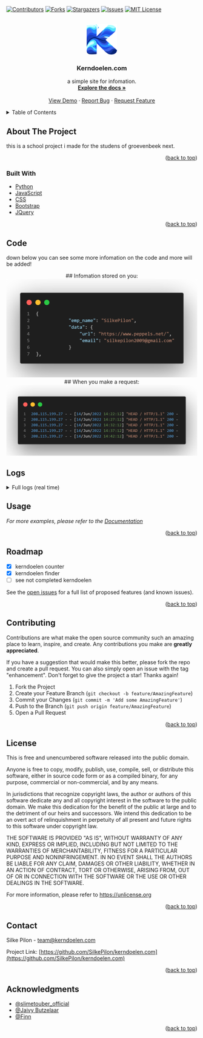 <div id="top"></div>



<!-- PROJECT SHIELDS -->
[![Contributors][contributors-shield]][contributors-url]
[![Forks][forks-shield]][forks-url]
[![Stargazers][stars-shield]][stars-url]
[![Issues][issues-shield]][issues-url]
[![MIT License][license-shield]][license-url]



<!-- PROJECT LOGO -->
<br />
<div align="center">
  <a href="https://github.com/SilkePilon/kerndoelen.com/">
    <img src="https://github.com/SilkePilon/kerndoelen.com/blob/master/logo.png" alt="Logo" width="80" height="80">
  </a>

<h3 align="center">Kerndoelen.com</h3>

  <p align="center">
    a simple site for infomation.
    <br />
    <a href="https://github.com/SilkePilon/kerndoelen.com"><strong>Explore the docs »</strong></a>
    <br />
    <br />
    <a href="https://github.com/SilkePilon/kerndoelen.com">View Demo</a>
    ·
    <a href="https://github.com/SilkePilon/kerndoelen.com/issues">Report Bug</a>
    ·
    <a href="https://github.com/SilkePilon/kerndoelen.com/issues">Request Feature</a>
  </p>
</div>



<!-- TABLE OF CONTENTS -->
<details>
  <summary>Table of Contents</summary>
  <ol>
    <li>
      <a href="#about-the-project">About The Project</a>
      <ul>
        <li><a href="#built-with">Built With</a></li>
      </ul>
    </li>
    </li>
    <li><a href="#roadmap">Roadmap</a></li>
    <li><a href="#contributing">Contributing</a></li>
    <li><a href="#license">License</a></li>
    <li><a href="#contact">Contact</a></li>
    <li><a href="#acknowledgments">Acknowledgments</a></li>
  </ol>
</details>



<!-- ABOUT THE PROJECT -->
## About The Project



this is a school project i made for the studens of groevenbeek next.

<p align="right">(<a href="#top">back to top</a>)</p>



### Built With

* [Python](https://www.python.org/)
* [JavaScript](ttps://reactjs.org/)
* [CSS](https://vuejs.org)
* [Bootstrap](https://getbootstrap.com)
* [JQuery](https://jquery.com)

<p align="right">(<a href="#top">back to top</a>)</p>



<!-- GETTING STARTED -->
## Code

down below you can see some more infomation on the code and more will be added!


<div align="center">
  ## Infomation stored on you:
  <a href="https://github.com/SilkePilon/kerndoelen.com/">
    <img src="https://github.com/SilkePilon/kerndoelen.com/blob/master/datastored.png" alt="Logo">
  </a>
  ## When you make a request:
  <a href="https://github.com/SilkePilon/kerndoelen.com/">
    <img src="https://github.com/SilkePilon/kerndoelen.com/blob/master/dataonreq.png" alt="Logo">
  </a>
</div>

## Logs
<details>
	<summary>Full logs (real time)</summary>
	<br>


``` * Serving Flask app server (lazy loading)\n
  * Environment: production\n
    WARNING: This is a development server. Do not use it in a production deployment.\n
    Use a production WSGI server instead.\n
  * Debug mode: on\n
  * Running on i hide my ip (Press CTRL+C to quit)\n
  * Restarting with stat\n
  * Debugger is active!\n
  * Debugger PIN: 986-651-558\n
 208.115.199.27 - - 20/Jun/2022 07:33:24 HEAD / HTTP/1.1 200 -\n
 192.241.212.247 - - 20/Jun/2022 07:34:23 GET /manager/html HTTP/1.1 500 -\n
 Traceback (most recent call last):\n
   File /usr/local/lib/python3.8/dist-packages/flask/app.py
 line 2095
 in __call__\n
     return self.wsgi_app(environ
 start_response)\n
   File /usr/local/lib/python3.8/dist-packages/flask/app.py
 line 2080
 in wsgi_app\n
     response = self.handle_exception(e)\n
   File /usr/local/lib/python3.8/dist-packages/flask/app.py
 line 2077
 in wsgi_app\n
     response = self.full_dispatch_request()\n
   File /usr/local/lib/python3.8/dist-packages/flask/app.py
 line 1525
 in full_dispatch_request\n
     rv = self.handle_user_exception(e)\n
   File /usr/local/lib/python3.8/dist-packages/flask/app.py
 line 1523
 in full_dispatch_request\n
     rv = self.dispatch_request()\n
   File /usr/local/lib/python3.8/dist-packages/flask/app.py
 line 1509
 in dispatch_request\n
     return self.ensure_sync(self.view_functionsrule.endpoint)(**req.view_args)\n
   File /root/server/school/server.py
 line 817
 in hello\n
     my_file = open(fkerndoelen/{niveaw}-Aardrijkskunde.txt
 r)\n
 FileNotFoundError: Errno 2 No such file or directory: kerndoelen/manager-Aardrijkskunde.txt\n
 2.57.171.26 - - 20/Jun/2022 07:37:00 GET /account.exe HTTP/1.1 404 -\n
 185.183.157.127 - - 20/Jun/2022 07:37:21 GET /met_https_reverse.exe HTTP/1.1 404 -\n
 194.186.142.238 - - 20/Jun/2022 07:38:08 GET /xD.exe HTTP/1.1 404 -\n
 208.115.199.27 - - 20/Jun/2022 07:38:24 HEAD / HTTP/1.1 200 -\n
 208.115.199.27 - - 20/Jun/2022 07:43:24 HEAD / HTTP/1.1 200 -\n
 185.7.214.104 - - 20/Jun/2022 07:44:49 POST /Autodiscover/Autodiscover.xml HTTP/1.1 405 -\n
 208.115.199.27 - - 20/Jun/2022 07:48:24 HEAD / HTTP/1.1 200 -\n
 208.115.199.27 - - 20/Jun/2022 07:53:24 HEAD / HTTP/1.1 200 -\n
 208.115.199.27 - - 20/Jun/2022 07:58:24 HEAD / HTTP/1.1 200 -\n
 208.115.199.27 - - 20/Jun/2022 08:03:24 HEAD / HTTP/1.1 200 -\n
 185.7.214.104 - - 20/Jun/2022 08:07:25 GET /_ignition/execute-solution HTTP/1.1 500 -\n
 Traceback (most recent call last):\n
   File /usr/local/lib/python3.8/dist-packages/flask/app.py
 line 2095
 in __call__\n
     return self.wsgi_app(environ
 start_response)\n
   File /usr/local/lib/python3.8/dist-packages/flask/app.py
 line 2080
 in wsgi_app\n
     response = self.handle_exception(e)\n
   File /usr/local/lib/python3.8/dist-packages/flask/app.py
 line 2077
 in wsgi_app\n
     response = self.full_dispatch_request()\n
   File /usr/local/lib/python3.8/dist-packages/flask/app.py
 line 1525
 in full_dispatch_request\n
     rv = self.handle_user_exception(e)\n
   File /usr/local/lib/python3.8/dist-packages/flask/app.py
 line 1523
 in full_dispatch_request\n
     rv = self.dispatch_request()\n
   File /usr/local/lib/python3.8/dist-packages/flask/app.py
 line 1509
 in dispatch_request\n
     return self.ensure_sync(self.view_functionsrule.endpoint)(**req.view_args)\n
   File /root/server/school/server.py
 line 817
 in hello\n
     my_file = open(fkerndoelen/{niveaw}-Aardrijkskunde.txt
 r)\n
 FileNotFoundError: Errno 2 No such file or directory: kerndoelen/_ignition-Aardrijkskunde.txt\n
 208.115.199.27 - - 20/Jun/2022 08:08:24 HEAD / HTTP/1.1 200 -\n
 208.115.199.27 - - 20/Jun/2022 08:13:24 HEAD / HTTP/1.1 200 -\n
 104.217.249.182 - - 20/Jun/2022 08:15:15 GET / HTTP/1.1 200 -\n
 208.115.199.27 - - 20/Jun/2022 08:18:24 HEAD / HTTP/1.1 200 -\n
 208.115.199.27 - - 20/Jun/2022 08:23:24 HEAD / HTTP/1.1 200 -\n
 208.115.199.27 - - 20/Jun/2022 08:28:25 HEAD / HTTP/1.1 200 -\n
 208.115.199.27 - - 20/Jun/2022 08:33:24 HEAD / HTTP/1.1 200 -\n
 208.115.199.27 - - 20/Jun/2022 08:38:24 HEAD / HTTP/1.1 200 -\n
 51.15.242.142 - - 20/Jun/2022 08:40:18 GET /PEVN_twF HTTP/1.1 404 -\n
 208.115.199.27 - - 20/Jun/2022 08:43:24 HEAD / HTTP/1.1 200 -\n
 71.6.232.2 - - 20/Jun/2022 08:45:22 GET / HTTP/1.1 200 -\n
 208.115.199.27 - - 20/Jun/2022 08:48:24 HEAD / HTTP/1.1 200 -\n
 208.115.199.27 - - 20/Jun/2022 08:53:24 HEAD / HTTP/1.1 200 -\n
 208.115.199.27 - - 20/Jun/2022 08:58:24 HEAD / HTTP/1.1 200 -\n
 95.137.251.11 - - 20/Jun/2022 09:03:14 GET / HTTP/1.0 200 -\n
 208.115.199.27 - - 20/Jun/2022 09:03:24 HEAD / HTTP/1.1 200 -\n
 208.115.199.27 - - 20/Jun/2022 09:08:24 HEAD / HTTP/1.1 200 -\n
 185.220.101.166 - - 20/Jun/2022 09:11:22 GET /account.exe HTTP/1.1 404 -\n
 154.6.25.169 - - 20/Jun/2022 09:11:45 GET /met_https_reverse.exe HTTP/1.1 404 -\n
 185.220.101.41 - - 20/Jun/2022 09:12:45 GET /xD.exe HTTP/1.1 404 -\n
 208.115.199.27 - - 20/Jun/2022 09:13:24 HEAD / HTTP/1.1 200 -\n
 185.21.216.169 - - 20/Jun/2022 09:18:09 GET / HTTP/1.1 200 -\n
 162.158.233.44 - - 20/Jun/2022 09:18:13 GET / HTTP/1.1 200 -\n
 162.158.233.110 - - 20/Jun/2022 09:18:13 GET /static/kerndoelen.jpg HTTP/1.1 200 -\n
 162.158.233.34 - - 20/Jun/2022 09:18:14 GET /static/bg.mp4 HTTP/1.1 200 -\n
 162.158.233.34 - - 20/Jun/2022 09:18:15 GET /static/bg.mp4 HTTP/1.1 206 -\n
 162.158.233.34 - - 20/Jun/2022 09:18:15 GET /static/bg.mp4 HTTP/1.1 206 -\n
 162.158.233.34 - - 20/Jun/2022 09:18:16 GET /static/bg.mp4 HTTP/1.1 200 -\n
 162.158.233.42 - - 20/Jun/2022 09:18:20 GET /upload HTTP/1.1 200 -\n
 162.158.233.76 - - 20/Jun/2022 09:18:21 GET /static/logo.png HTTP/1.1 200 -\n
 172.71.90.23 - - 20/Jun/2022 09:18:21 GET /static/logo2.png HTTP/1.1 200 -\n
 162.158.233.34 - - 20/Jun/2022 09:18:21 GET /static/bg.mp4 HTTP/1.1 206 -\n
 162.158.233.34 - - 20/Jun/2022 09:18:21 GET /static/bg.mp4 HTTP/1.1 200 -\n
 162.158.233.34 - - 20/Jun/2022 09:18:21 GET /static/bg.mp4 HTTP/1.1 206 -\n
 162.158.233.34 - - 20/Jun/2022 09:18:22 GET /static/bg.mp4 HTTP/1.1 200 -\n
 162.158.233.42 - - 20/Jun/2022 09:18:24 GET /kern/SilkePilon HTTP/1.1 200 -\n
 162.158.233.34 - - 20/Jun/2022 09:18:24 GET /static/bg.mp4 HTTP/1.1 206 -\n
 208.115.199.27 - - 20/Jun/2022 09:18:24 HEAD / HTTP/1.1 200 -\n
 162.158.233.34 - - 20/Jun/2022 09:18:24 GET /static/bg.mp4 HTTP/1.1 200 -\n
 162.158.233.34 - - 20/Jun/2022 09:18:25 GET /static/bg.mp4 HTTP/1.1 206 -\n
 162.158.233.34 - - 20/Jun/2022 09:18:25 GET /static/bg.mp4 HTTP/1.1 200 -\n
 162.158.233.106 - - 20/Jun/2022 09:18:30 GET /update/SilkePilon HTTP/1.1 302 -\n
 162.158.233.104 - - 20/Jun/2022 09:18:30 GET /kern/SilkePilon HTTP/1.1 200 -\n
 162.158.233.34 - - 20/Jun/2022 09:18:31 GET /static/bg.mp4 HTTP/1.1 206 -\n
 162.158.233.34 - - 20/Jun/2022 09:18:31 GET /static/bg.mp4 HTTP/1.1 200 -\n
 162.158.233.34 - - 20/Jun/2022 09:18:31 GET /static/bg.mp4 HTTP/1.1 206 -\n
 162.158.233.34 - - 20/Jun/2022 09:18:31 GET /static/bg.mp4 HTTP/1.1 200 -\n
 162.158.233.34 - - 20/Jun/2022 09:18:36 GET /static/bg.mp4 HTTP/1.1 206 -\n
 162.158.233.104 - - 20/Jun/2022 09:18:36 GET / HTTP/1.1 200 -\n
 162.158.233.34 - - 20/Jun/2022 09:18:37 GET /static/bg.mp4 HTTP/1.1 200 -\n
 162.158.233.34 - - 20/Jun/2022 09:18:37 GET /static/bg.mp4 HTTP/1.1 206 -\n
 162.158.233.34 - - 20/Jun/2022 09:18:37 GET /static/bg.mp4 HTTP/1.1 206 -\n
 162.158.233.34 - - 20/Jun/2022 09:18:37 GET /static/bg.mp4 HTTP/1.1 200 -\n
 185.7.214.104 - - 20/Jun/2022 09:20:32 GET / HTTP/1.1 200 -\n
 208.115.199.27 - - 20/Jun/2022 09:23:24 HEAD / HTTP/1.1 200 -\n
 208.115.199.27 - - 20/Jun/2022 09:28:24 HEAD / HTTP/1.1 200 -\n
 208.115.199.27 - - 20/Jun/2022 09:33:24 HEAD / HTTP/1.1 200 -\n
 208.115.199.27 - - 20/Jun/2022 09:38:24 HEAD / HTTP/1.1 200 -\n
 185.168.174.195 - - 20/Jun/2022 09:40:55 GET / HTTP/1.1 200 -\n
 208.115.199.27 - - 20/Jun/2022 09:43:24 HEAD / HTTP/1.1 200 -\n
 162.158.233.34 - - 20/Jun/2022 09:44:02 GET /static/bg.mp4 HTTP/1.1 206 -\n
 162.158.233.34 - - 20/Jun/2022 09:44:02 GET /static/bg.mp4 HTTP/1.1 206 -\n
 162.158.233.34 - - 20/Jun/2022 09:44:02 GET /static/bg.mp4 HTTP/1.1 200 -\n
 162.158.233.34 - - 20/Jun/2022 09:44:04 GET /static/bg.mp4 HTTP/1.1 206 -\n
 162.158.233.34 - - 20/Jun/2022 09:44:06 GET /static/bg.mp4 HTTP/1.1 200 -\n
 162.158.233.34 - - 20/Jun/2022 09:44:08 GET /static/bg.mp4 HTTP/1.1 206 -\n
 162.158.233.34 - - 20/Jun/2022 09:44:11 GET /static/bg.mp4 HTTP/1.1 200 -\n
 208.115.199.27 - - 20/Jun/2022 09:48:24 HEAD / HTTP/1.1 200 -\n
 208.115.199.27 - - 20/Jun/2022 09:53:24 HEAD / HTTP/1.1 200 -\n
 185.7.214.104 - - 20/Jun/2022 09:56:51 POST /cgi-bin/../../../../bin/sh HTTP/1.1 404 -\n
 208.115.199.27 - - 20/Jun/2022 09:58:24 HEAD / HTTP/1.1 200 -\n
 208.115.199.27 - - 20/Jun/2022 10:03:24 HEAD / HTTP/1.1 200 -\n
 208.115.199.27 - - 20/Jun/2022 10:08:24 HEAD / HTTP/1.1 200 -\n
 185.7.214.104 - - 20/Jun/2022 10:11:33 GET / HTTP/1.1 200 -\n
 208.115.199.27 - - 20/Jun/2022 10:13:24 HEAD / HTTP/1.1 200 -\n
 208.115.199.27 - - 20/Jun/2022 10:18:24 HEAD / HTTP/1.1 200 -\n
 208.115.199.27 - - 20/Jun/2022 10:23:24 HEAD / HTTP/1.1 200 -\n
 74.82.47.2 - - 20/Jun/2022 10:24:36 GET / HTTP/1.1 200 -\n
 208.115.199.27 - - 20/Jun/2022 10:28:24 HEAD / HTTP/1.1 200 -\n
 208.115.199.27 - - 20/Jun/2022 10:33:24 HEAD / HTTP/1.1 200 -\n
 208.115.199.27 - - 20/Jun/2022 10:38:24 HEAD / HTTP/1.1 200 -\n
 172.71.94.180 - - 20/Jun/2022 10:41:45 GET /static/bg.mp4 HTTP/1.1 200 -\n
 172.71.94.180 - - 20/Jun/2022 10:41:47 GET /static/bg.mp4 HTTP/1.1 206 -\n
 172.71.94.180 - - 20/Jun/2022 10:41:47 GET /static/bg.mp4 HTTP/1.1 200 -\n
 172.71.94.180 - - 20/Jun/2022 10:41:48 GET /static/bg.mp4 HTTP/1.1 206 -\n
 172.71.94.180 - - 20/Jun/2022 10:41:48 GET /static/bg.mp4 HTTP/1.1 200 -\n
 172.71.94.180 - - 20/Jun/2022 10:41:48 GET /static/bg.mp4 HTTP/1.1 206 -\n
 172.71.94.180 - - 20/Jun/2022 10:41:48 GET /static/bg.mp4 HTTP/1.1 200 -\n
 172.71.94.180 - - 20/Jun/2022 10:41:49 GET /static/bg.mp4 HTTP/1.1 206 -\n
 172.71.94.180 - - 20/Jun/2022 10:41:49 GET /static/bg.mp4 HTTP/1.1 200 -\n
 172.71.94.180 - - 20/Jun/2022 10:41:50 GET /static/bg.mp4 HTTP/1.1 206 -\n
 172.71.94.180 - - 20/Jun/2022 10:41:50 GET /static/bg.mp4 HTTP/1.1 200 -\n
 172.71.94.180 - - 20/Jun/2022 10:41:51 GET /static/bg.mp4 HTTP/1.1 206 -\n
 172.71.94.180 - - 20/Jun/2022 10:41:51 GET /static/bg.mp4 HTTP/1.1 200 -\n
 172.71.94.180 - - 20/Jun/2022 10:41:57 GET /static/bg.mp4 HTTP/1.1 206 -\n
 172.71.94.180 - - 20/Jun/2022 10:41:57 GET /static/bg.mp4 HTTP/1.1 200 -\n
 172.71.94.180 - - 20/Jun/2022 10:41:58 GET /static/bg.mp4 HTTP/1.1 206 -\n
 172.71.94.180 - - 20/Jun/2022 10:41:58 GET /static/bg.mp4 HTTP/1.1 200 -\n
 172.71.94.180 - - 20/Jun/2022 10:41:59 GET /static/bg.mp4 HTTP/1.1 206 -\n
 172.71.94.180 - - 20/Jun/2022 10:41:59 GET /static/bg.mp4 HTTP/1.1 200 -\n
 172.71.94.180 - - 20/Jun/2022 10:42:00 GET /static/bg.mp4 HTTP/1.1 206 -\n
 172.71.94.180 - - 20/Jun/2022 10:42:02 GET /static/bg.mp4 HTTP/1.1 200 -\n
 172.71.94.180 - - 20/Jun/2022 10:42:03 GET /static/bg.mp4 HTTP/1.1 206 -\n
 172.71.94.180 - - 20/Jun/2022 10:42:03 GET /static/bg.mp4 HTTP/1.1 200 -\n
 172.71.94.180 - - 20/Jun/2022 10:42:05 GET /static/bg.mp4 HTTP/1.1 206 -\n
 172.71.94.180 - - 20/Jun/2022 10:42:05 GET /static/bg.mp4 HTTP/1.1 200 -\n
 172.71.94.180 - - 20/Jun/2022 10:42:06 GET /static/bg.mp4 HTTP/1.1 206 -\n
 172.71.94.180 - - 20/Jun/2022 10:42:07 GET /static/bg.mp4 HTTP/1.1 200 -\n
 172.71.94.180 - - 20/Jun/2022 10:42:09 GET /static/bg.mp4 HTTP/1.1 206 -\n
 172.71.94.180 - - 20/Jun/2022 10:42:11 GET /static/bg.mp4 HTTP/1.1 200 -\n
 172.71.94.180 - - 20/Jun/2022 10:42:13 GET /static/bg.mp4 HTTP/1.1 206 -\n
 172.71.94.180 - - 20/Jun/2022 10:42:13 GET /static/bg.mp4 HTTP/1.1 200 -\n
 172.71.94.180 - - 20/Jun/2022 10:42:13 GET /static/bg.mp4 HTTP/1.1 206 -\n
 172.71.94.180 - - 20/Jun/2022 10:42:14 GET /static/bg.mp4 HTTP/1.1 200 -\n
 172.71.94.180 - - 20/Jun/2022 10:42:15 GET /static/bg.mp4 HTTP/1.1 206 -\n
 172.71.94.180 - - 20/Jun/2022 10:42:15 GET /static/bg.mp4 HTTP/1.1 200 -\n
 172.71.94.180 - - 20/Jun/2022 10:42:17 GET /static/bg.mp4 HTTP/1.1 206 -\n
 172.71.94.180 - - 20/Jun/2022 10:42:18 GET /static/bg.mp4 HTTP/1.1 200 -\n
 172.71.94.180 - - 20/Jun/2022 10:42:19 GET /static/bg.mp4 HTTP/1.1 206 -\n
 172.71.94.180 - - 20/Jun/2022 10:42:20 GET /static/bg.mp4 HTTP/1.1 200 -\n
 172.71.94.180 - - 20/Jun/2022 10:42:22 GET /static/bg.mp4 HTTP/1.1 206 -\n
 172.71.94.180 - - 20/Jun/2022 10:42:22 GET /static/bg.mp4 HTTP/1.1 200 -\n
 172.71.94.180 - - 20/Jun/2022 10:42:23 GET /static/bg.mp4 HTTP/1.1 206 -\n
 172.71.94.180 - - 20/Jun/2022 10:42:24 GET /static/bg.mp4 HTTP/1.1 200 -\n
 172.71.94.180 - - 20/Jun/2022 10:42:26 GET /static/bg.mp4 HTTP/1.1 206 -\n
 172.71.94.180 - - 20/Jun/2022 10:42:26 GET /static/bg.mp4 HTTP/1.1 200 -\n
 172.71.94.180 - - 20/Jun/2022 10:42:27 GET /static/bg.mp4 HTTP/1.1 206 -\n
 172.71.94.180 - - 20/Jun/2022 10:42:27 GET /static/bg.mp4 HTTP/1.1 200 -\n
 172.71.94.180 - - 20/Jun/2022 10:42:29 GET /static/bg.mp4 HTTP/1.1 206 -\n
 172.71.94.180 - - 20/Jun/2022 10:42:30 GET /static/bg.mp4 HTTP/1.1 200 -\n
 172.71.94.180 - - 20/Jun/2022 10:42:31 GET /static/bg.mp4 HTTP/1.1 206 -\n
 172.71.94.180 - - 20/Jun/2022 10:42:31 GET /static/bg.mp4 HTTP/1.1 200 -\n
 172.71.94.180 - - 20/Jun/2022 10:42:34 GET /static/bg.mp4 HTTP/1.1 206 -\n
 172.71.94.180 - - 20/Jun/2022 10:42:34 GET /static/bg.mp4 HTTP/1.1 200 -\n
 172.71.94.180 - - 20/Jun/2022 10:42:35 GET /static/bg.mp4 HTTP/1.1 206 -\n
 172.71.94.180 - - 20/Jun/2022 10:42:39 GET /static/bg.mp4 HTTP/1.1 200 -\n
 208.115.199.27 - - 20/Jun/2022 10:43:24 HEAD / HTTP/1.1 200 -\n
 208.115.199.27 - - 20/Jun/2022 10:48:24 HEAD / HTTP/1.1 200 -\n
 104.217.249.182 - - 20/Jun/2022 10:48:33 GET / HTTP/1.1 200 -\n
 208.115.199.27 - - 20/Jun/2022 10:53:24 HEAD / HTTP/1.1 200 -\n
 166.70.207.2 - - 20/Jun/2022 10:58:17 GET /account.exe HTTP/1.1 404 -\n
 208.115.199.27 - - 20/Jun/2022 10:58:24 HEAD / HTTP/1.1 200 -\n
 185.220.101.160 - - 20/Jun/2022 10:58:44 GET /met_https_reverse.exe HTTP/1.1 404 -\n
 195.206.105.217 - - 20/Jun/2022 10:59:47 GET /xD.exe HTTP/1.1 404 -\n
 208.115.199.27 - - 20/Jun/2022 11:03:24 HEAD / HTTP/1.1 200 -\n
 208.115.199.27 - - 20/Jun/2022 11:08:24 HEAD / HTTP/1.1 200 -\n
 185.7.214.104 - - 20/Jun/2022 11:09:14 GET /actuator/gateway/routes HTTP/1.1 404 -\n
 162.158.233.34 - - 20/Jun/2022 11:09:33 GET /static/bg.mp4 HTTP/1.1 206 -\n
 162.158.233.34 - - 20/Jun/2022 11:09:42 GET /static/bg.mp4 HTTP/1.1 200 -\n
 162.158.233.34 - - 20/Jun/2022 11:09:42 GET /static/bg.mp4 HTTP/1.1 206 -\n
 162.158.233.34 - - 20/Jun/2022 11:09:43 GET /static/bg.mp4 HTTP/1.1 200 -\n
 162.158.233.34 - - 20/Jun/2022 11:09:45 GET /static/bg.mp4 HTTP/1.1 206 -\n
 194.28.112.135 - - 20/Jun/2022 11:11:15 GET /.git/config HTTP/1.1 500 -\n
 Traceback (most recent call last):\n
   File /usr/local/lib/python3.8/dist-packages/flask/app.py
 line 2095
 in __call__\n
     return self.wsgi_app(environ
 start_response)\n
   File /usr/local/lib/python3.8/dist-packages/flask/app.py
 line 2080
 in wsgi_app\n
     response = self.handle_exception(e)\n
   File /usr/local/lib/python3.8/dist-packages/flask/app.py
 line 2077
 in wsgi_app\n
     response = self.full_dispatch_request()\n
   File /usr/local/lib/python3.8/dist-packages/flask/app.py
 line 1525
 in full_dispatch_request\n
     rv = self.handle_user_exception(e)\n
   File /usr/local/lib/python3.8/dist-packages/flask/app.py
 line 1523
 in full_dispatch_request\n
     rv = self.dispatch_request()\n
   File /usr/local/lib/python3.8/dist-packages/flask/app.py
 line 1509
 in dispatch_request\n
     return self.ensure_sync(self.view_functionsrule.endpoint)(**req.view_args)\n
   File /root/server/school/server.py
 line 817
 in hello\n
     my_file = open(fkerndoelen/{niveaw}-Aardrijkskunde.txt
 r)\n
 FileNotFoundError: Errno 2 No such file or directory: kerndoelen/.git-Aardrijkskunde.txt\n
 208.115.199.27 - - 20/Jun/2022 11:13:24 HEAD / HTTP/1.1 200 -\n
 172.71.94.180 - - 20/Jun/2022 11:13:27 GET /static/bg.mp4 HTTP/1.1 206 -\n
 172.71.94.180 - - 20/Jun/2022 11:13:27 GET /static/bg.mp4 HTTP/1.1 206 -\n
 172.71.94.180 - - 20/Jun/2022 11:13:27 GET /static/bg.mp4 HTTP/1.1 200 -\n
 172.71.102.144 - - 20/Jun/2022 11:14:07 GET /static/bg.mp4 HTTP/1.1 200 -\n
 172.71.102.144 - - 20/Jun/2022 11:14:07 GET /static/bg.mp4 HTTP/1.1 206 -\n
 172.71.102.144 - - 20/Jun/2022 11:14:07 GET /static/bg.mp4 HTTP/1.1 200 -\n
 172.71.102.144 - - 20/Jun/2022 11:14:08 GET /static/bg.mp4 HTTP/1.1 206 -\n
 208.115.199.27 - - 20/Jun/2022 11:18:24 HEAD / HTTP/1.1 200 -\n
 208.115.199.27 - - 20/Jun/2022 11:23:24 HEAD / HTTP/1.1 200 -\n
 208.115.199.27 - - 20/Jun/2022 11:28:24 HEAD / HTTP/1.1 200 -\n
 5.188.210.227 - - 20/Jun/2022 11:29:35 code 400
 message Bad request syntax (\\x05\\x01\\x00)\n
 5.188.210.227 - - 20/Jun/2022 11:29:35 \x05\x01\x00 HTTPStatus.BAD_REQUEST -\n
 5.188.210.227 - - 20/Jun/2022 11:29:41 code 400
 message Bad request syntax (\\x05\\x01\\x00)\n
 5.188.210.227 - - 20/Jun/2022 11:29:41 \x05\x01\x00 HTTPStatus.BAD_REQUEST -\n
 5.188.210.227 - - 20/Jun/2022 11:29:48 code 400
 message Bad request syntax (\\x05\\x01\\x00)\n
 5.188.210.227 - - 20/Jun/2022 11:29:48 \x05\x01\x00 HTTPStatus.BAD_REQUEST -\n
 208.115.199.27 - - 20/Jun/2022 11:33:24 HEAD / HTTP/1.1 200 -\n
 5.188.210.227 - - 20/Jun/2022 11:35:20 code 400
 message Bad request syntax (\\x04\\x01\\x00P\\x05¼Òã\\x00)\n
 5.188.210.227 - - 20/Jun/2022 11:35:20 \x04\x01\x00P\x05¼Òã\x00 HTTPStatus.BAD_REQUEST -\n
 5.188.210.227 - - 20/Jun/2022 11:35:27 code 400
 message Bad request syntax (\\x04\\x01\\x00P\\x05¼Òã\\x00)\n
 5.188.210.227 - - 20/Jun/2022 11:35:27 \x04\x01\x00P\x05¼Òã\x00 HTTPStatus.BAD_REQUEST -\n
 5.188.210.227 - - 20/Jun/2022 11:35:34 code 400
 message Bad request syntax (\\x04\\x01\\x00P\\x05¼Òã\\x00)\n
 5.188.210.227 - - 20/Jun/2022 11:35:34 \x04\x01\x00P\x05¼Òã\x00 HTTPStatus.BAD_REQUEST -\n
```
</details>



<!-- USAGE EXAMPLES -->

## Usage


_For more examples, please refer to the [Documentation](https://kerndoelen.com)_

<p align="right">(<a href="#top">back to top</a>)</p>



<!-- ROADMAP -->
## Roadmap

- [x] kerndoelen counter
- [x] kerndoelen finder
- [ ] see not completed kerndoelen

See the [open issues](https://github.com/SilkePilon/kerndoelen.com/issues) for a full list of proposed features (and known issues).

<p align="right">(<a href="#top">back to top</a>)</p>



<!-- CONTRIBUTING -->
## Contributing

Contributions are what make the open source community such an amazing place to learn, inspire, and create. Any contributions you make are **greatly appreciated**.

If you have a suggestion that would make this better, please fork the repo and create a pull request. You can also simply open an issue with the tag "enhancement".
Don't forget to give the project a star! Thanks again!

1. Fork the Project
2. Create your Feature Branch (`git checkout -b feature/AmazingFeature`)
3. Commit your Changes (`git commit -m 'Add some AmazingFeature'`)
4. Push to the Branch (`git push origin feature/AmazingFeature`)
5. Open a Pull Request

<p align="right">(<a href="#top">back to top</a>)</p>



<!-- LICENSE -->
## License

This is free and unencumbered software released into the public domain.

Anyone is free to copy, modify, publish, use, compile, sell, or distribute this software, either in source code form or as a compiled binary, for any purpose, commercial or non-commercial, and by any means.

In jurisdictions that recognize copyright laws, the author or authors of this software dedicate any and all copyright interest in the software to the public domain. We make this dedication for the benefit of the public at large and to the detriment of our heirs and successors. We intend this dedication to be an overt act of relinquishment in perpetuity of all present and future rights to this software under copyright law.

THE SOFTWARE IS PROVIDED "AS IS", WITHOUT WARRANTY OF ANY KIND, EXPRESS OR IMPLIED, INCLUDING BUT NOT LIMITED TO THE WARRANTIES OF MERCHANTABILITY, FITNESS FOR A PARTICULAR PURPOSE AND NONINFRINGEMENT. IN NO EVENT SHALL THE AUTHORS BE LIABLE FOR ANY CLAIM, DAMAGES OR OTHER LIABILITY, WHETHER IN AN ACTION OF CONTRACT, TORT OR OTHERWISE, ARISING FROM, OUT OF OR IN CONNECTION WITH THE SOFTWARE OR THE USE OR OTHER DEALINGS IN THE SOFTWARE.

For more information, please refer to https://unlicense.org

<p align="right">(<a href="#top">back to top</a>)</p>



<!-- CONTACT -->
## Contact

Silke Pilon - team@kerndoelen.com

Project Link: [https://github.com/SilkePilon/kerndoelen.com](https://github.com/SilkePilon/kerndoelen.com)

<p align="right">(<a href="#top">back to top</a>)</p>



<!-- ACKNOWLEDGMENTS -->
## Acknowledgments

* [@slimetouber_official](https://www.tiktok.com/@slimetouber_official)
* [@Jaivy Butzelaar](https://www.tiktok.com/@j.b.astrophotography)
* [@Finn]()

<p align="right">(<a href="#top">back to top</a>)</p>



<!-- MARKDOWN LINKS & IMAGES -->
<!-- https://www.markdownguide.org/basic-syntax/#reference-style-links -->
[contributors-shield]: https://img.shields.io/github/contributors/SilkePilon/kerndoelen.com.svg?style=for-the-badge
[contributors-url]: https://github.com/SilkePilon/kerndoelen.com/graphs/contributors
[forks-shield]: https://img.shields.io/github/forks/SilkePilon/kerndoelen.com.svg?style=for-the-badge
[forks-url]: https://github.com/SilkePilon/kerndoelen.com/network/members
[stars-shield]: https://img.shields.io/github/stars/SilkePilon/kerndoelen.com.svg?style=for-the-badge
[stars-url]: https://github.com/SilkePilon/kerndoelen.com/stargazers
[issues-shield]: https://img.shields.io/github/issues/SilkePilon/kerndoelen.com.svg?style=for-the-badge
[issues-url]: https://github.com/SilkePilon/kerndoelen.com/issues
[license-shield]: https://img.shields.io/github/license/SilkePilon/kerndoelen.com.svg?style=for-the-badge
[license-url]: https://github.com/SilkePilon/kerndoelen.com/blob/master/LICENSE.md
[product-screenshot]: images/screenshot.png
<div id="top"></div>
